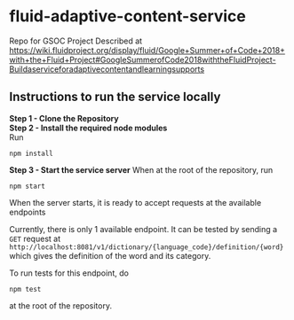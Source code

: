 # fluid-adaptive-content-service
Repo for GSOC Project Described at https://wiki.fluidproject.org/display/fluid/Google+Summer+of+Code+2018+with+the+Fluid+Project#GoogleSummerofCode2018withtheFluidProject-Buildaserviceforadaptivecontentandlearningsupports

## Instructions to run the service locally
**Step 1 - Clone the Repository**\
**Step 2 - Install the required node modules**\
Run
```
npm install
```
**Step 3 - Start the service server**
When at the root of the repository, run
```
npm start
```
When the server starts, it is ready to accept requests at the available endpoints

Currently, there is only 1 available endpoint. It can be tested by sending a `GET` request at `http://localhost:8081/v1/dictionary/{language_code}/definition/{word}` which gives the definition of the word and its category.

To run tests for this endpoint, do
```
npm test
```
at the root of the repository.